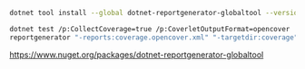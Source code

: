 

```sh
dotnet tool install --global dotnet-reportgenerator-globaltool --version 4.0.0-rc4
```


```sh
dotnet test /p:CollectCoverage=true /p:CoverletOutputFormat=opencover
reportgenerator "-reports:coverage.opencover.xml" "-targetdir:coverage"
```

https://www.nuget.org/packages/dotnet-reportgenerator-globaltool
